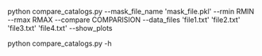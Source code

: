 python compare_catalogs.py --mask_file_name 'mask_file.pkl' --rmin RMIN --rmax RMAX --compare COMPARISION --data_files 'file1.txt' 'file2.txt' 'file3.txt' 'file4.txt' --show_plots

python compare_catalogs.py -h
